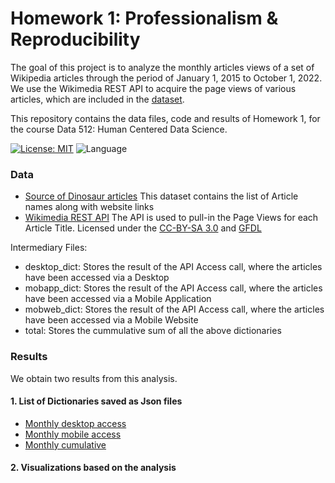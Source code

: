 # Homework 1: Professionalism & Reproducibility 

The goal of this project is to analyze the monthly articles views of a set of Wikipedia articles through the period of January 1, 2015 to October 1, 2022. We use the Wikimedia REST API to acquire the page views of various articles, which are included in the [dataset](https://github.com/reeya26/data-512-homework_1/blob/main/data/dinosaur_genera.cleaned.SEPT.2022%20-%20dinosaur_genera.cleaned.SEPT.2022.csv).

This repository contains the data files, code and results of Homework 1, for the course Data 512: Human Centered Data Science.

[![License: MIT](https://img.shields.io/badge/License-MIT-yellow.svg)](https://github.com/reeya26/data-512-homework_1/blob/main/LICENSE) ![Language](https://img.shields.io/badge/language-python-blue.svg)

### Data 

- [Source of Dinosaur articles](https://docs.google.com/spreadsheets/d/1zfBNKsuWOFVFTOGK8qnTr2DmHkYK4mAACBKk1sHLt_k/edit?usp=sharing)
This dataset contains the list of Article names along with website links
- [Wikimedia REST API](https://wikimedia.org/api/rest_v1/#/Pageviews_data/get_metrics_pageviews_aggregate_project_access_agent_granularity_start_end) The API is used to pull-in the Page Views for each Article Title. Licensed under the [CC-BY-SA 3.0](https://creativecommons.org/licenses/by-sa/3.0/) and [GFDL](https://www.gnu.org/copyleft/fdl.html)

Intermediary Files:

- desktop_dict: Stores the result of the API Access call, where the articles have been accessed via a Desktop
- mobapp_dict: Stores the result of the API Access call, where the articles have been accessed via a Mobile Application
- mobweb_dict: Stores the result of the API Access call, where the articles have been accessed via a Mobile Website
- total: Stores the cummulative sum of all the above dictionaries

### Results

We obtain two results from this analysis.


#### 1. List of Dictionaries saved as Json files


- [Monthly desktop access](https://github.com/reeya26/data-512-homework_1/blob/main/json/dino_monthly_desktop_201501_202209.json)
- [Monthly mobile access](https://github.com/reeya26/data-512-homework_1/blob/main/json/dino_monthly_mobile_201501_202209.json)
- [Monthly cumulative](https://github.com/reeya26/data-512-homework_1/blob/main/json/dino_monthly_cumulative_201501_202209.json)

#### 2. Visualizations based on the analysis
 

 
 

